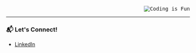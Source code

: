 <pre><img align="right" alt="Coding is Fun" src="https://64.media.tumblr.com/26374943fcc9ac9d42c1c106c4d521bf/tumblr_p5reygg7TP1rqrxg3o1_1280.gifv"> </pre>

---

### 📬 Let's Connect!

- [LinkedIn](https://www.linkedin.com/in/mochammad-fadhail-70450425b/)
